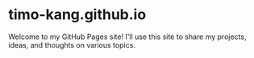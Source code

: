 # timo-kang.github.io

Welcome to my GitHub Pages site!
I'll use this site to share my projects, ideas, and thoughts on various topics.
